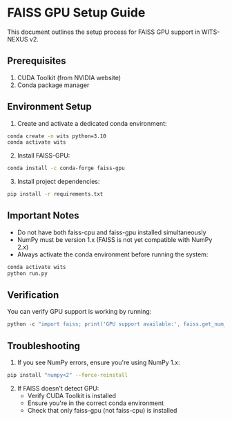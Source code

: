 # FAISS GPU Setup Guide

This document outlines the setup process for FAISS GPU support in WITS-NEXUS v2.

## Prerequisites

1. CUDA Toolkit (from NVIDIA website)
2. Conda package manager

## Environment Setup

1. Create and activate a dedicated conda environment:
```bash
conda create -n wits python=3.10
conda activate wits
```

2. Install FAISS-GPU:
```bash
conda install -c conda-forge faiss-gpu
```

3. Install project dependencies:
```bash
pip install -r requirements.txt
```

## Important Notes

- Do not have both faiss-cpu and faiss-gpu installed simultaneously
- NumPy must be version 1.x (FAISS is not yet compatible with NumPy 2.x)
- Always activate the conda environment before running the system:
```bash
conda activate wits
python run.py
```

## Verification

You can verify GPU support is working by running:
```python
python -c "import faiss; print('GPU support available:', faiss.get_num_gpus() > 0)"
```

## Troubleshooting

1. If you see NumPy errors, ensure you're using NumPy 1.x:
```bash
pip install "numpy<2" --force-reinstall
```

2. If FAISS doesn't detect GPU:
   - Verify CUDA Toolkit is installed
   - Ensure you're in the correct conda environment
   - Check that only faiss-gpu (not faiss-cpu) is installed
